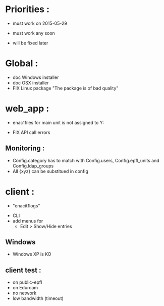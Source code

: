 
Priorities :
============

* must work on 2015-05-29
+ must work any soon
- will be fixed later

Global :
========

+ doc Windows installer
+ doc OSX installer
+ FIX Linux package "The package is of bad quality"


web_app :
=========

* enac1files for main unit is not assigned to Y:
+ FIX API call errors


Monitoring :
------------

+ Config.category has to match with Config.users, Config.epfl_units and Config.ldap_groups
+ All {xyz} can be substitued in config


client :
========

* "enacit1logs"
- CLI
- add menus for
  - Edit > Show/Hide entries

Windows
-------

* Windows XP is KO


client test :
-------------

* on public-epfl
* on Eduroam
* no network
* low bandwidth (timeout)
